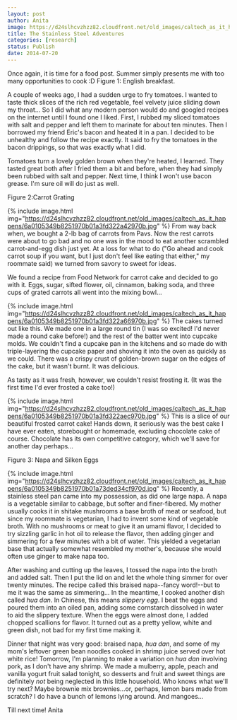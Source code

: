 ```yaml
---
layout: post
author: Anita
image: https://d24slhcvzhzz82.cloudfront.net/old_images/caltech_as_it_happens/6a0105349b8251970b01a511e1e00d970c.jpg
title: The Stainless Steel Adventures
categories: [research]
status: Publish
date: 2014-07-20
---
```


Once again, it is time for a food post. Summer simply presents me with too many opportunities to cook :D
Figure 1: English breakfast.

A couple of weeks ago, I had a sudden urge to fry tomatoes. I wanted to taste thick slices of the rich red vegetable, feel velvety juice sliding down my throat... So I did what any modern person would do and googled recipes on the internet until I found one I liked. First, I rubbed my sliced tomatoes with salt and pepper and left them to marinate for about ten minutes. Then I borrowed my friend Eric's bacon and heated it in a pan. I decided to be unhealthy and follow the recipe exactly. It said to fry the tomatoes in the bacon drippings, so that was exactly what I did.

Tomatoes turn a lovely golden brown when they're heated, I learned. They tasted great both after I fried them a bit and before, when they had simply been rubbed with salt and pepper. Next time, I think I won't use bacon grease. I'm sure oil will do just as well.

Figure 2:Carrot Grating


{% include image.html img="https://d24slhcvzhzz82.cloudfront.net/old_images/caltech_as_it_happens/6a0105349b8251970b01a3fd322a42970b.jpg" %}
From way back when, we bought a 2-lb bag of carrots from Pavs. Now the rest carrots were about to go bad and no one was in the mood to eat another scrambled carrot-and-egg dish just yet. At a loss for what to do ("Go ahead and cook carrot soup if you want, but I just don't feel like eating that either," my roommate said) we turned from savory to sweet for ideas.

We found a recipe from Food Network for carrot cake and decided to go with it. Eggs, sugar, sifted flower, oil, cinnamon, baking soda, and three cups of grated carrots all went into the mixing bowl...


{% include image.html img="https://d24slhcvzhzz82.cloudfront.net/old_images/caltech_as_it_happens/6a0105349b8251970b01a3fd322a66970b.jpg" %}
The cakes turned out like this. We made one in a large round tin (I was so excited! I'd never made a round cake before!) and the rest of the batter went into cupcake molds. We couldn't find a cupcake pan in the kitchens and so made do with triple-layering the cupcake paper and shoving it into the oven as quickly as we could. There was a crispy crust of golden-brown sugar on the edges of the cake, but it wasn't burnt. It was delicious.

As tasty as it was fresh, however, we couldn't resist frosting it. (It was the first time I'd ever frosted a cake too!)


{% include image.html img="https://d24slhcvzhzz82.cloudfront.net/old_images/caltech_as_it_happens/6a0105349b8251970b01a3fd322aec970b.jpg" %}
This is a slice of our beautiful frosted carrot cake! Hands down, it seriously was the best cake I have ever eaten, storebought or homemade, excluding chocolate cake of course. Chocolate has its own competitive category, which we'll save for another day perhaps...

Figure 3: Napa and Silken Eggs


{% include image.html img="https://d24slhcvzhzz82.cloudfront.net/old_images/caltech_as_it_happens/6a0105349b8251970b01a73ded34cf970d.jpg" %}
Recently, a stainless steel pan came into my possession, as did one large napa. A napa is a vegetable similar to cabbage, but softer and finer-fibered. My mother usually cooks it in shitake mushrooms a base broth of meat or seafood, but since my roommate is vegetarian, I had to invent some kind of vegetable broth. With no mushrooms or meat to give it an umami flavor, I decided to try sizzling garlic in hot oil to release the flavor, then adding ginger and simmering for a few minutes with a bit of water. This yielded a vegetarian base that actually somewhat resembled my mother's, because she would often use ginger to make napa too.

After washing and cutting up the leaves, I tossed the napa into the broth and added salt. Then I put the lid on and let the whole thing simmer for over twenty minutes. The recipe called this braised napa--fancy word!--but to me it was the same as simmering... In the meantime, I cooked another dish called *hua dan*. In Chinese, this means *slippery egg*. I beat the eggs and poured them into an oiled pan, adding some cornstarch dissolved in water to aid the slippery texture. When the eggs were almost done, I added chopped scallions for flavor. It turned out as a pretty yellow, white and green dish, not bad for my first time making it.

Dinner that night was very good: braised napa, *hua dan*, and some of my mom's leftover green bean noodles cooked in shrimp juice served over hot white rice!
Tomorrow, I'm planning to make a variation on *hua dan* involving pork, as I don't have any shrimp. We made a mulberry, apple, peach and vanilla yogurt fruit salad tonight, so desserts and fruit and sweet things are definitely *not* being neglected in this little household. Who knows what we'll try next? Maybe brownie mix brownies...or, perhaps, lemon bars made from scratch? I do have a bunch of lemons lying around. And mangoes...

Till next time!
Anita
